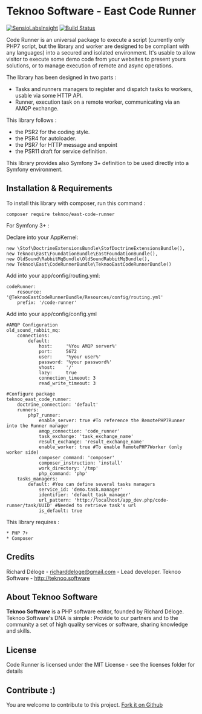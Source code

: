 Teknoo Software - East Code Runner
==================================

[![SensioLabsInsight](https://insight.sensiolabs.com/projects/78509db7-2931-4a7f-a307-42680b4c24fe/mini.png)](https://insight.sensiolabs.com/projects/78509db7-2931-4a7f-a307-42680b4c24fe) [![Build Status](https://travis-ci.org/TeknooSoftware/east-code-runner.svg?branch=master)](https://travis-ci.org/TeknooSoftware/east-code-runner)

Code Runner is an universal package to execute a script (currently only PHP7 script, but the library and worker are 
designed to be compliant with any languages) into a secured and isolated environment. It's usable to allow visitor to 
execute some demo code from your websites to present yours solutions, or to manage execution of remote and async
operations.

The library has been designed in two parts :
* Tasks and runners managers to register and dispatch tasks to workers, usable via some HTTP API.
* Runner, execution task on a remote worker, communicating via an AMQP exchange.

This library follows :
- the PSR2 for the coding style.
- the PSR4 for autoloader.
- the PSR7 for HTTP message and enpoint
- the PSR11 draft for service definition.

This library provides also Symfony 3+ definition to be used directly into a Symfony environment.

Installation & Requirements
---------------------------
To install this library with composer, run this command :

    composer require teknoo/east-code-runner
    
For Symfony 3+ :

Declare into your AppKernel:
    
    new \Stof\DoctrineExtensionsBundle\StofDoctrineExtensionsBundle(),
    new Teknoo\East\FoundationBundle\EastFoundationBundle(),
    new OldSound\RabbitMqBundle\OldSoundRabbitMqBundle(),
    new Teknoo\East\CodeRunnerBundle\TeknooEastCodeRunnerBundle()


Add into your app/config/routing.yml:

    codeRunner:
        resource: '@TeknooEastCodeRunnerBundle/Resources/config/routing.yml'
        prefix: '/code-runner'

Add into your app/config/config.yml

    #AMQP Configuration
    old_sound_rabbit_mq:
        connections:
            default:
                host:     '%You AMQP server%'
                port:     5672
                user:     '%your user%'
                password: '%your password%'
                vhost:    '/'
                lazy:     true
                connection_timeout: 3
                read_write_timeout: 3
    
    #Configure package
    teknoo_east_code_runner:
        doctrine_connection: 'default'
        runners:
            php7_runner:
                enable_server: true #To reference the RemotePHP7Runner into the Runner manager
                amqp_connection: 'code_runner'
                task_exchange: 'task_exchange_name'
                result_exchange: 'result_exchange_name'
                enable_worker: true #To enable RemotePHP7Worker (only worker side)
                composer_command: 'composer'
                composer_instruction: 'install'
                work_directory: '/tmp'
                php_command: 'php'
        tasks_managers:
            default: #You can define several tasks managers
                service_id: 'demo.task.manager'
                identifier: 'default_task_manager'
                url_pattern: 'http://localhost/app_dev.php/code-runner/task/UUID' #Needed to retrieve task's url
                is_default: true 
                
This library requires :

    * PHP 7+
    * Composer
    
Credits
-------
Richard Déloge - <richarddeloge@gmail.com> - Lead developer.
Teknoo Software - <http://teknoo.software>

About Teknoo Software
---------------------
**Teknoo Software** is a PHP software editor, founded by Richard Déloge. 
Teknoo Software's DNA is simple : Provide to our partners and to the community a set of high quality services or software,
 sharing knowledge and skills.

License
-------
Code Runner is licensed under the MIT License - see the licenses folder for details

Contribute :)
-------------

You are welcome to contribute to this project. [Fork it on Github](CONTRIBUTING.md)

